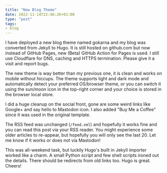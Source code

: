 ```yaml
---
title: "New Blog Theme"
date: 2022-11-14T22:46:26+01:00
type: "post"
tags:
- blog
---
```


I have deployed a new blog theme named gokarna and my blog was converted from
Jekyll to Hugo. It is still hosted on github.com but now instead of GitHub
Pages, new (Beta) GitHub Action for Pages is used. I still use Cloudflare for
DNS, caching and HTTPS termination. Please give it a visit and report bugs.

The new theme is way better than my previous one, it is clean and works on
mobile without hiccups. The theme supports light and dark mode and
automatically detect your preferred OS/browser theme, or you can switch it
using the sun/moon icon in the top-right corner and your choice is stored in
the browser local store.

I did a huge cleanup on the social front, gone are some weird links like
Google+ and say hello to Mastodon icon. I also added "Buy Me a Coffee" since it
was used in the original template.

The RSS feed was unchanged (`/feed.xml`) and hopefully it works fine and you
can read this post via your RSS reader. You might experience some older
articles to re-appear, but hopefully you will only see the last 20. Let me know
if it works or does not via Mastodon!

This was all-weekend task, but luckily Hugo's built in Jekyll importer worked
like a charm. A small Python script and few shell scripts ironed out the
details. There should be redirects from old links too. Hugo is great. Cheers!
